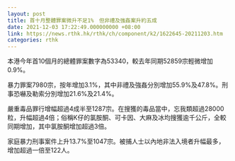 ```yaml
---
layout: post
title: 首十月整體罪案微升不足1%　但非禮及強姦案升約五成
date: 2021-12-03 17:22:49.000000000 +08:00
link: https://news.rthk.hk/rthk/ch/component/k2/1622645-20211203.htm
categories: rthk
---
```


本港今年首10個月的總體罪案數字為53340，較去年同期52859宗輕微增加0.9%。 

暴力罪案7980宗，按年增加3.1%，其中非禮及強姦分別增加55.9%及47.8%。刑事恐嚇及勒索分別增加21.6%及21.4%。 

嚴重毒品罪行增幅超過4成半至1287宗。在搜獲的毒品當中，忘我類超過28000粒，升幅超過4倍；俗稱K仔的氯胺酮、可卡因、大麻及冰均搜獲逾千公斤，全較同期增加，其中氯胺酮增加超過3倍。 

家庭暴力刑事案件上升13.7%至1047宗。被捕人士以內地非法入境者升幅最多，增加超過一倍至122人。
